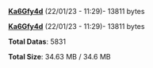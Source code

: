 [**Ka6Gfy4d**](/data/Ka6Gfy4d.txt) (22/01/23 - 11:29)- 13811 bytes

[**Ka6Gfy4d**](/data/Ka6Gfy4d.txt) (22/01/23 - 11:29)- 13811 bytes

**Total Datas**: 5831

**Total Size**: 34.63 MB / 34.6 MB